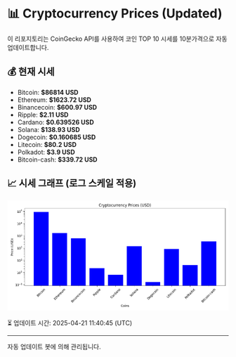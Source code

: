 
# 📊 Cryptocurrency Prices (Updated)

이 리포지토리는 CoinGecko API를 사용하여 코인 TOP 10 시세를 10분가격으로 자동 업데이트합니다.

## 💰 현재 시세
- Bitcoin: **$86814 USD**
- Ethereum: **$1623.72 USD**
- Binancecoin: **$600.97 USD**
- Ripple: **$2.11 USD**
- Cardano: **$0.639526 USD**
- Solana: **$138.93 USD**
- Dogecoin: **$0.160685 USD**
- Litecoin: **$80.2 USD**
- Polkadot: **$3.9 USD**
- Bitcoin-cash: **$339.72 USD**

## 📈 시세 그래프 (로그 스케일 적용)
![Crypto Prices](crypto_prices.png)

⏳ 업데이트 시간: 2025-04-21 11:40:45 (UTC)

---
자동 업데이트 봇에 의해 관리됩니다.
